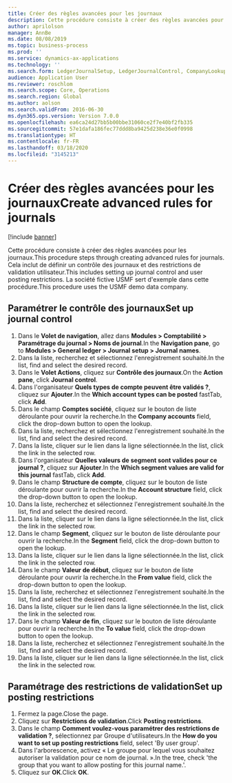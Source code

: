 ```yaml
---
title: Créer des règles avancées pour les journaux
description: Cette procédure consiste à créer des règles avancées pour les journaux.
author: aprilolson
manager: AnnBe
ms.date: 08/08/2019
ms.topic: business-process
ms.prod: ''
ms.service: dynamics-ax-applications
ms.technology: ''
ms.search.form: LedgerJournalSetup, LedgerJournalControl, CompanyLookup, LedgerJournalPostControl
audience: Application User
ms.reviewer: roschlom
ms.search.scope: Core, Operations
ms.search.region: Global
ms.author: aolson
ms.search.validFrom: 2016-06-30
ms.dyn365.ops.version: Version 7.0.0
ms.openlocfilehash: ea6ca24d27bb5b00bbe31060ce2f7e40bf2fb335
ms.sourcegitcommit: 57e1dafa186fec77ddd8ba9425d238e36e0f0998
ms.translationtype: HT
ms.contentlocale: fr-FR
ms.lasthandoff: 03/18/2020
ms.locfileid: "3145213"
---
```

# <a name="create-advanced-rules-for-journals"></a><span data-ttu-id="02883-103">Créer des règles avancées pour les journaux</span><span class="sxs-lookup"><span data-stu-id="02883-103">Create advanced rules for journals</span></span>

[!include [banner](../../includes/banner.md)]

<span data-ttu-id="02883-104">Cette procédure consiste à créer des règles avancées pour les journaux.</span><span class="sxs-lookup"><span data-stu-id="02883-104">This procedure steps through creating advanced rules for journals.</span></span> <span data-ttu-id="02883-105">Cela inclut de définir un contrôle des journaux et des restrictions de validation utilisateur.</span><span class="sxs-lookup"><span data-stu-id="02883-105">This includes setting up journal control and user posting restrictions.</span></span> <span data-ttu-id="02883-106">La société fictive USMF sert d'exemple dans cette procédure.</span><span class="sxs-lookup"><span data-stu-id="02883-106">This procedure uses the USMF demo data company.</span></span>


## <a name="set-up-journal-control"></a><span data-ttu-id="02883-107">Paramétrer le contrôle des journaux</span><span class="sxs-lookup"><span data-stu-id="02883-107">Set up journal control</span></span>
1. <span data-ttu-id="02883-108">Dans le **Volet de navigation**, allez dans **Modules > Comptabilité > Paramétrage du journal > Noms de journal**.</span><span class="sxs-lookup"><span data-stu-id="02883-108">In the **Navigation pane**, go to **Modules > General ledger > Journal setup > Journal names**.</span></span>
2. <span data-ttu-id="02883-109">Dans la liste, recherchez et sélectionnez l'enregistrement souhaité.</span><span class="sxs-lookup"><span data-stu-id="02883-109">In the list, find and select the desired record.</span></span>
3. <span data-ttu-id="02883-110">Dans le **Volet Actions**, cliquez sur **Contrôle des journaux**.</span><span class="sxs-lookup"><span data-stu-id="02883-110">On the **Action pane**, click **Journal control**.</span></span>
4. <span data-ttu-id="02883-111">Dans l'organisateur **Quels types de compte peuvent être validés ?**, cliquez sur **Ajouter**.</span><span class="sxs-lookup"><span data-stu-id="02883-111">In the **Which account types can be posted** fastTab, click **Add**.</span></span>
5. <span data-ttu-id="02883-112">Dans le champ **Comptes société**, cliquez sur le bouton de liste déroulante pour ouvrir la recherche.</span><span class="sxs-lookup"><span data-stu-id="02883-112">In the **Company accounts** field, click the drop-down button to open the lookup.</span></span>
6. <span data-ttu-id="02883-113">Dans la liste, recherchez et sélectionnez l'enregistrement souhaité.</span><span class="sxs-lookup"><span data-stu-id="02883-113">In the list, find and select the desired record.</span></span>
7. <span data-ttu-id="02883-114">Dans la liste, cliquer sur le lien dans la ligne sélectionnée.</span><span class="sxs-lookup"><span data-stu-id="02883-114">In the list, click the link in the selected row.</span></span>
8. <span data-ttu-id="02883-115">Dans l'organisateur **Quelles valeurs de segment sont valides pour ce journal ?**, cliquez sur **Ajouter**.</span><span class="sxs-lookup"><span data-stu-id="02883-115">In the **Which segment values are valid for this journal** fastTab, click **Add**.</span></span>
9. <span data-ttu-id="02883-116">Dans le champ **Structure de compte**, cliquez sur le bouton de liste déroulante pour ouvrir la recherche.</span><span class="sxs-lookup"><span data-stu-id="02883-116">In the **Account structure** field, click the drop-down button to open the lookup.</span></span>
10. <span data-ttu-id="02883-117">Dans la liste, recherchez et sélectionnez l'enregistrement souhaité.</span><span class="sxs-lookup"><span data-stu-id="02883-117">In the list, find and select the desired record.</span></span>
11. <span data-ttu-id="02883-118">Dans la liste, cliquer sur le lien dans la ligne sélectionnée.</span><span class="sxs-lookup"><span data-stu-id="02883-118">In the list, click the link in the selected row.</span></span>
12. <span data-ttu-id="02883-119">Dans le champ **Segment**, cliquez sur le bouton de liste déroulante pour ouvrir la recherche.</span><span class="sxs-lookup"><span data-stu-id="02883-119">In the **Segment** field, click the drop-down button to open the lookup.</span></span>
13. <span data-ttu-id="02883-120">Dans la liste, cliquer sur le lien dans la ligne sélectionnée.</span><span class="sxs-lookup"><span data-stu-id="02883-120">In the list, click the link in the selected row.</span></span>
14. <span data-ttu-id="02883-121">Dans le champ **Valeur de début**, cliquez sur le bouton de liste déroulante pour ouvrir la recherche.</span><span class="sxs-lookup"><span data-stu-id="02883-121">In the **From value** field, click the drop-down button to open the lookup.</span></span>
15. <span data-ttu-id="02883-122">Dans la liste, recherchez et sélectionnez l'enregistrement souhaité.</span><span class="sxs-lookup"><span data-stu-id="02883-122">In the list, find and select the desired record.</span></span>
16. <span data-ttu-id="02883-123">Dans la liste, cliquer sur le lien dans la ligne sélectionnée.</span><span class="sxs-lookup"><span data-stu-id="02883-123">In the list, click the link in the selected row.</span></span>
17. <span data-ttu-id="02883-124">Dans le champ **Valeur de fin**, cliquez sur le bouton de liste déroulante pour ouvrir la recherche.</span><span class="sxs-lookup"><span data-stu-id="02883-124">In the **To value** field, click the drop-down button to open the lookup.</span></span>
18. <span data-ttu-id="02883-125">Dans la liste, recherchez et sélectionnez l'enregistrement souhaité.</span><span class="sxs-lookup"><span data-stu-id="02883-125">In the list, find and select the desired record.</span></span>
19. <span data-ttu-id="02883-126">Dans la liste, cliquer sur le lien dans la ligne sélectionnée.</span><span class="sxs-lookup"><span data-stu-id="02883-126">In the list, click the link in the selected row.</span></span>

## <a name="set-up-posting-restrictions"></a><span data-ttu-id="02883-127">Paramétrage des restrictions de validation</span><span class="sxs-lookup"><span data-stu-id="02883-127">Set up posting restrictions</span></span>
1. <span data-ttu-id="02883-128">Fermez la page.</span><span class="sxs-lookup"><span data-stu-id="02883-128">Close the page.</span></span>
2. <span data-ttu-id="02883-129">Cliquez sur **Restrictions de validation**.</span><span class="sxs-lookup"><span data-stu-id="02883-129">Click **Posting restrictions**.</span></span>
3. <span data-ttu-id="02883-130">Dans le champ **Comment voulez-vous paramétrer des restrictions de validation ?**, sélectionnez par Groupe d'utilisateurs.</span><span class="sxs-lookup"><span data-stu-id="02883-130">In the **How do you want to set up posting restrictions** field, select 'By user group'.</span></span>
4. <span data-ttu-id="02883-131">Dans l'arborescence, activez « Le groupe pour lequel vous souhaitez autoriser la validation pour ce nom de journal. ».</span><span class="sxs-lookup"><span data-stu-id="02883-131">In the tree, check 'the group that you want to allow posting for this journal name.'.</span></span>
5. <span data-ttu-id="02883-132">Cliquez sur **OK**.</span><span class="sxs-lookup"><span data-stu-id="02883-132">Click **OK**.</span></span>

